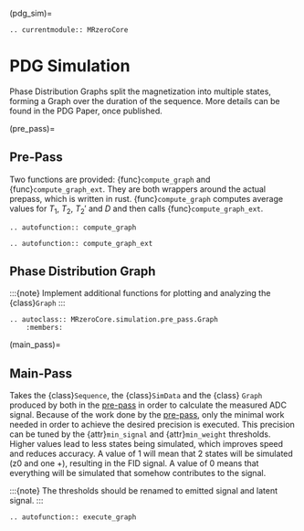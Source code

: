 (pdg_sim)=
```{eval-rst}
.. currentmodule:: MRzeroCore
```

# PDG Simulation

Phase Distribution Graphs split the magnetization into multiple states, forming a Graph over the duration of the sequence. More details can be found in the PDG Paper, once published.

(pre_pass)=
## Pre-Pass

Two functions are provided: {func}`compute_graph` and {func}`compute_graph_ext`. They are both wrappers around the actual prepass, which is written in rust. {func}`compute_graph` computes average values for $T_1$, $T_2$, $T_2'$ and $D$ and then calls {func}`compute_graph_ext`.

```{eval-rst}
.. autofunction:: compute_graph

.. autofunction:: compute_graph_ext
```

## Phase Distribution Graph

:::{note}
Implement additional functions for plotting and analyzing the {class}`Graph`
:::

```{eval-rst}
.. autoclass:: MRzeroCore.simulation.pre_pass.Graph
    :members:
```

(main_pass)=
## Main-Pass

Takes the {class}`Sequence`, the {class}`SimData` and the {class} `Graph` produced by both in the [pre-pass](pre_pass) in order to calculate the measured ADC signal. Because of the work done by the [pre-pass](pre_pass), only the minimal work needed in order to achieve the desired precision is executed. This precision can be tuned by the {attr}`min_signal` and {attr}`min_weight` thresholds. Higher values lead to less states being simulated, which improves speed and reduces accuracy. A value of 1 will mean that 2 states will be simulated (z0 and one +), resulting in the FID signal. A value of 0 means that everything will be simulated that somehow contributes to the signal.

:::{note}
The thresholds should be renamed to emitted signal and latent signal.
:::

```{eval-rst}
.. autofunction:: execute_graph
```
